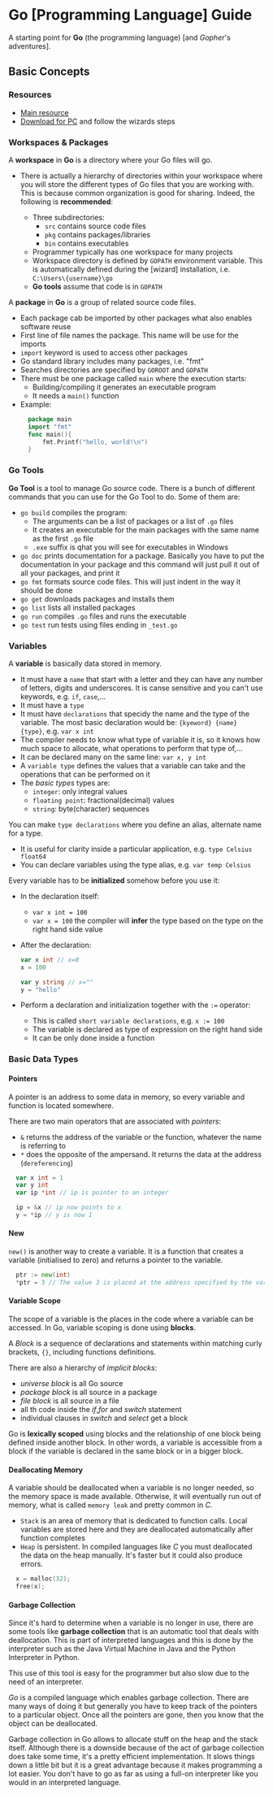 # Go [Programming Language] Guide

A starting point for **Go** (the programming language) [and _Gopher_'s adventures].

## Basic Concepts

### Resources

- [Main resource](https://go.dev/learn/)
- [Download for PC](https://go.dev/dl/) and follow the wizards steps

### Workspaces & Packages

A **workspace** in **Go** is a directory where your Go files will go.

- There is actually a hierarchy of directories within your workspace where you will store the different types of Go files that you are working with. This is because common organization is good for sharing. Indeed, the following is **recommended**:

  - Three subdirectories:
    - `src` contains source code files
    - `pkg` contains packages/libraries
    - `bin` contains executables
  - Programmer typically has one workspace for many projects
  - Workspace directory is defined by `GOPATH` environment variable. This is automatically defined during the [wizard] installation, i.e. `C:\Users\{username}\go`
  - **Go tools** assume that code is in `GOPATH`

A **package** in **Go** is a group of related source code files.

- Each package cab be imported by other packages what also enables software reuse
- First line of file names the package. This name will be use for the imports
- `import` keyword is used to access other packages
- Go standard library includes many packages, i.e. "fmt"
- Searches directories are specified by `GOROOT` and `GOPATH`
- There must be one package called `main` where the execution starts:
  - Building/compiling it generates an executable program
  - It needs a `main()` function
- Example:
  ```go
    package main
    import "fmt"
    func main(){
        fmt.Printf("hello, world!\n")
    }
  ```

### Go Tools

**Go Tool** is a tool to manage Go source code. There is a bunch of different commands that you can use for the Go Tool to do. Some of them are:

- `go build` compiles the program:
  - The arguments can be a list of packages or a list of `.go` files
  - It creates an executable for the main packages with the same name as the first `.go` file
  - `.exe` suffix is qhat you will see for executables in Windows
- `go doc` prints documentation for a package. Basically you have to put the documentation in your package and this command will just pull it out of all your packages, and print it
- `go fmt` formats source code files. This will just indent in the way it should be done
- `go get` downloads packages and installs them
- `go list` lists all installed packages
- `go run` compiles `.go` files and runs the executable
- `go test` run tests using files ending in `_test.go`

### Variables

A **variable** is basically data stored in memory.

- It must have a `name` that start with a letter and they can have any number of letters, digits and underscores. It is canse sensitive and you can't use keywords, e.g. `if`, `case`,...
- It must have a `type`
- It must have `declarations` that specidy the name and the type of the variable. The most basic declaration would be: `{kyeword} {name} {type}`, e.g. `var x int`
- The compiler needs to know what type of variable it is, so it knows how much space to allocate, what operations to perform that type of,...
- It can be declared many on the same line: `var x, y int`
- A `variable type` defines the values that a variable can take and the operations that can be performed on it
- The _basic types_ types are:
  - `integer`: only integral values
  - `floating point`: fractional(decimal) values
  - `string`: byte(character) sequences

You can make `type declarations` where you define an alias, alternate name for a type.

- It is useful for clarity inside a particular application, e.g. `type Celsius float64`
- You can declare variables using the type alias, e.g. `var temp Celsius`

Every variable has to be **initialized** somehow before you use it:

- In the declaration itself:
  - `var x int = 100`
  - `var x = 100` the compiler will **infer** the type based on the type on the right hand side value
- After the declaration:

  ```go
  var x int // x=0
  x = 100

  var y string // x=""
  y = "hello"
  ```

- Perform a declaration and initialization together with the `:=` operator:
  - This is called `short variable declarations`, e.g. `x := 100`
  - The variable is declared as type of expression on the right hand side
  - It can be only done inside a function

### Basic Data Types

#### Pointers

A pointer is an address to some data in memory, so every variable and function is located somewhere.

There are two main operators that are associated with _pointers_:

- `&` returns the address of the variable or the function, whatever the name is referring to
- `*` does the opposite of the ampersand. It returns the data at the address (`dereferencing`)

```go
  var x int = 1
  var y int
  var ip *int // ip is pointer to an integer

  ip = &x // ip now points to x
  y = *ip // y is now 1
```

#### New

`new()` is another way to create a variable. It is a function that creates a variable (initialised to zero) and returns a pointer to the variable.

```go
  ptr := new(int)
  *ptr = 3 // The value 3 is placed at the address specified by the variable ptr
```

#### Variable Scope

The scope of a variable is the places in the code where a variable can be accessed. In Go, variable scoping is done using **blocks**.

A _Block_ is a sequence of declarations and statements within matching curly brackets, `{}`, including functions definitions.

There are also a hierarchy of _implicit blocks_:

- _universe block_ is all Go source
- _package block_ is all source in a package
- _file block_ is all source in a file
- all th code inside the _if_,_for_ and _switch_ statement
- individual clauses in _switch_ and _select_ get a block

Go is **lexically scoped** using blocks and the relationship of one block being defined inside another block. In other words, a variable is accessible from a block if the variable is declared in the same block or in a bigger block.

#### Deallocating Memory

A variable should be deallocated when a variable is no longer needed, so the memory space is made available. Otherwise, it will eventually run out of memory, what is called `memory leak` and pretty common in _C_.

- `Stack` is an area of memory that is dedicated to function calls. Local variables are stored here and they are deallocated automatically after function completes
- `Heap` is persistent. In compiled languages like _C_ you must deallocated the data on the heap manually. It's faster but it could also produce errors.

```c
  x = malloc(32);
  free(x);
```

#### Garbage Collection

Since it's hard to determine when a variable is no longer in use, there are some tools like **garbage collection** that is an automatic tool that deals with deallocation. This is part of interpreted languages and this is done by the interpreter such as the Java Virtual Machine in Java and the Python Interpreter in Python.

This use of this tool is easy for the programmer but also slow due to the need of an interpreter.

_Go_ is a compiled language which enables garbage collection. There are many ways of doing it but generally you have to keep track of the pointers to a particular object. Once all the pointers are gone, then you know that the object can be deallocated.

Garbage collection in Go allows to allocate stuff on the heap and the stack itself. Although there is a downside because of the act of garbage collection does take some time, it's a pretty efficient implementation. It slows things down a little bit but it is a great advantage because it makes programming a lot easier. You don't have to go as far as using a full-on interpreter like you would in an interpreted language.
